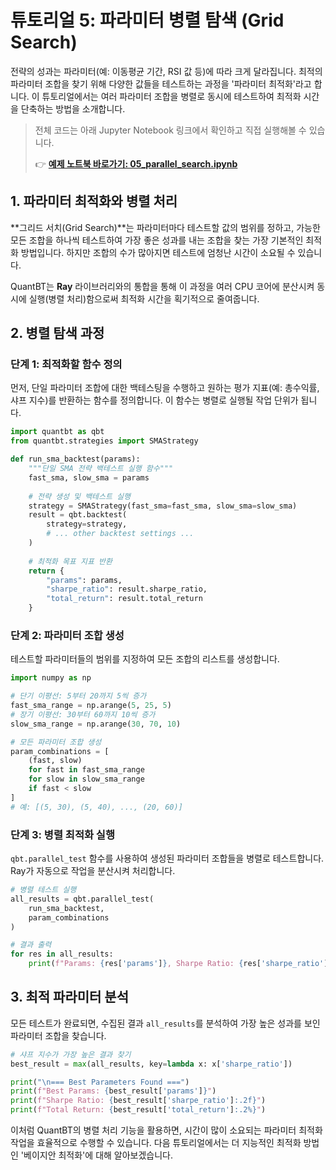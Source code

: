 # 튜토리얼 5: 파라미터 병렬 탐색 (Grid Search)

전략의 성과는 파라미터(예: 이동평균 기간, RSI 값 등)에 따라 크게 달라집니다. 최적의 파라미터 조합을 찾기 위해 다양한 값들을 테스트하는 과정을 '파라미터 최적화'라고 합니다. 이 튜토리얼에서는 여러 파라미터 조합을 병렬로 동시에 테스트하여 최적화 시간을 단축하는 방법을 소개합니다.

> 전체 코드는 아래 Jupyter Notebook 링크에서 확인하고 직접 실행해볼 수 있습니다.
>
> 👉 **[예제 노트북 바로가기: 05_parallel_search.ipynb](../examples/05_parallel_search.ipynb)**

## 1. 파라미터 최적화와 병렬 처리

**그리드 서치(Grid Search)**는 파라미터마다 테스트할 값의 범위를 정하고, 가능한 모든 조합을 하나씩 테스트하여 가장 좋은 성과를 내는 조합을 찾는 가장 기본적인 최적화 방법입니다. 하지만 조합의 수가 많아지면 테스트에 엄청난 시간이 소요될 수 있습니다.

QuantBT는 **Ray** 라이브러리와의 통합을 통해 이 과정을 여러 CPU 코어에 분산시켜 동시에 실행(병렬 처리)함으로써 최적화 시간을 획기적으로 줄여줍니다.

## 2. 병렬 탐색 과정

### 단계 1: 최적화할 함수 정의

먼저, 단일 파라미터 조합에 대한 백테스팅을 수행하고 원하는 평가 지표(예: 총수익률, 샤프 지수)를 반환하는 함수를 정의합니다. 이 함수는 병렬로 실행될 작업 단위가 됩니다.

```python
import quantbt as qbt
from quantbt.strategies import SMAStrategy

def run_sma_backtest(params):
    """단일 SMA 전략 백테스트 실행 함수"""
    fast_sma, slow_sma = params
    
    # 전략 생성 및 백테스트 실행
    strategy = SMAStrategy(fast_sma=fast_sma, slow_sma=slow_sma)
    result = qbt.backtest(
        strategy=strategy,
        # ... other backtest settings ...
    )
    
    # 최적화 목표 지표 반환
    return {
        "params": params,
        "sharpe_ratio": result.sharpe_ratio,
        "total_return": result.total_return
    }
```

### 단계 2: 파라미터 조합 생성

테스트할 파라미터들의 범위를 지정하여 모든 조합의 리스트를 생성합니다.

```python
import numpy as np

# 단기 이평선: 5부터 20까지 5씩 증가
fast_sma_range = np.arange(5, 25, 5) 
# 장기 이평선: 30부터 60까지 10씩 증가
slow_sma_range = np.arange(30, 70, 10) 

# 모든 파라미터 조합 생성
param_combinations = [
    (fast, slow) 
    for fast in fast_sma_range 
    for slow in slow_sma_range 
    if fast < slow
]
# 예: [(5, 30), (5, 40), ..., (20, 60)]
```

### 단계 3: 병렬 최적화 실행

`qbt.parallel_test` 함수를 사용하여 생성된 파라미터 조합들을 병렬로 테스트합니다. Ray가 자동으로 작업을 분산시켜 처리합니다.

```python
# 병렬 테스트 실행
all_results = qbt.parallel_test(
    run_sma_backtest,
    param_combinations
)

# 결과 출력
for res in all_results:
    print(f"Params: {res['params']}, Sharpe Ratio: {res['sharpe_ratio']:.2f}")
```

## 3. 최적 파라미터 분석

모든 테스트가 완료되면, 수집된 결과 `all_results`를 분석하여 가장 높은 성과를 보인 파라미터 조합을 찾습니다.

```python
# 샤프 지수가 가장 높은 결과 찾기
best_result = max(all_results, key=lambda x: x['sharpe_ratio'])

print("\n=== Best Parameters Found ===")
print(f"Best Params: {best_result['params']}")
print(f"Sharpe Ratio: {best_result['sharpe_ratio']:.2f}")
print(f"Total Return: {best_result['total_return']:.2%}")
```

이처럼 QuantBT의 병렬 처리 기능을 활용하면, 시간이 많이 소요되는 파라미터 최적화 작업을 효율적으로 수행할 수 있습니다. 다음 튜토리얼에서는 더 지능적인 최적화 방법인 '베이지안 최적화'에 대해 알아보겠습니다. 